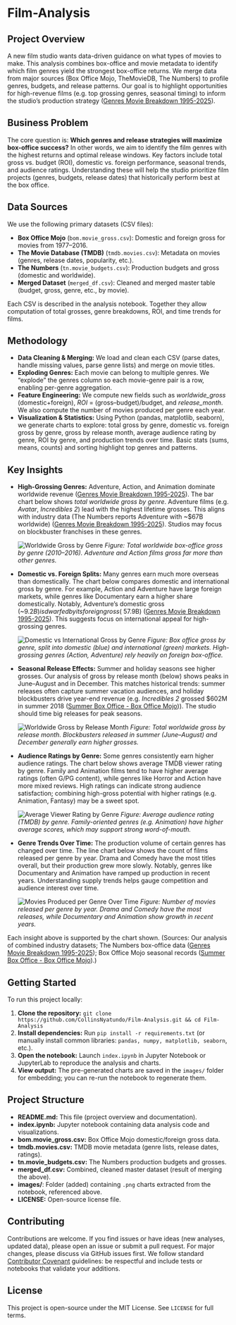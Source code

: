# Film-Analysis

## Project Overview  
A new film studio wants data-driven guidance on what types of movies to make. This analysis combines box-office and movie metadata to identify which film genres yield the strongest box-office returns. We merge data from major sources (Box Office Mojo, TheMovieDB, The Numbers) to profile genres, budgets, and release patterns. Our goal is to highlight opportunities for high-revenue films (e.g. top grossing genres, seasonal timing) to inform the studio’s production strategy ([Genres Movie Breakdown 1995-2025](https://www.the-numbers.com/market/genres#:~:text=1%20Adventure%201%2C202%20%2467%2C192%2C872%2C334%209%2C235%2C222%2C219,17)).

## Business Problem  
The core question is: **Which genres and release strategies will maximize box-office success?**  In other words, we aim to identify the film genres with the highest returns and optimal release windows. Key factors include total gross vs. budget (ROI), domestic vs. foreign performance, seasonal trends, and audience ratings. Understanding these will help the studio prioritize film projects (genres, budgets, release dates) that historically perform best at the box office.

## Data Sources  
We use the following primary datasets (CSV files):  
- **Box Office Mojo** (`bom.movie_gross.csv`): Domestic and foreign gross for movies from 1977–2016.  
- **The Movie Database (TMDB)** (`tmdb.movies.csv`): Metadata on movies (genres, release dates, popularity, etc.).  
- **The Numbers** (`tn.movie_budgets.csv`): Production budgets and gross (domestic and worldwide).  
- **Merged Dataset** (`merged_df.csv`): Cleaned and merged master table (budget, gross, genre, etc., by movie).  

Each CSV is described in the analysis notebook. Together they allow computation of total grosses, genre breakdowns, ROI, and time trends for films.

## Methodology  
- **Data Cleaning & Merging:** We load and clean each CSV (parse dates, handle missing values, parse genre lists) and merge on movie titles.  
- **Exploding Genres:** Each movie can belong to multiple genres. We “explode” the genres column so each movie-genre pair is a row, enabling per-genre aggregation.  
- **Feature Engineering:** We compute new fields such as *worldwide_gross* (domestic+foreign), *ROI* = (gross–budget)/budget, and *release_month*. We also compute the number of movies produced per genre each year.  
- **Visualization & Statistics:** Using Python (pandas, matplotlib, seaborn), we generate charts to explore: total gross by genre, domestic vs. foreign gross by genre, gross by release month, average audience rating by genre, ROI by genre, and production trends over time. Basic stats (sums, means, counts) and sorting highlight top genres and patterns.

## Key Insights  
- **High-Grossing Genres:** Adventure, Action, and Animation dominate worldwide revenue ([Genres Movie Breakdown 1995-2025](https://www.the-numbers.com/market/genres#:~:text=1%20Adventure%201%2C202%20%2467%2C192%2C872%2C334%209%2C235%2C222%2C219,17)). The bar chart below shows *total worldwide gross by genre*. Adventure films (e.g. *Avatar*, *Incredibles 2*) lead with the highest lifetime grosses. This aligns with industry data (The Numbers reports Adventure with ~$67B worldwide) ([Genres Movie Breakdown 1995-2025](https://www.the-numbers.com/market/genres#:~:text=1%20Adventure%201%2C202%20%2467%2C192%2C872%2C334%209%2C235%2C222%2C219,17)). Studios may focus on blockbuster franchises in these genres.  

  ![Worldwide Gross by Genre](images/worldwide_gross.png) *Figure: Total worldwide box-office gross by genre (2010–2016). Adventure and Action films gross far more than other genres.*  

- **Domestic vs. Foreign Splits:** Many genres earn much more overseas than domestically. The chart below compares domestic and international gross by genre. For example, Action and Adventure have large foreign markets, while genres like Documentary earn a higher share domestically. Notably, Adventure’s domestic gross (~$9.2B) is dwarfed by its foreign gross (~$57.9B) ([Genres Movie Breakdown 1995-2025](https://www.the-numbers.com/market/genres#:~:text=1%20Adventure%201%2C202%20%2467%2C192%2C872%2C334%209%2C235%2C222%2C219,17)). This suggests focus on international appeal for high-grossing genres.  

  ![Domestic vs International Gross by Genre](images/domestic_vs_foreign.png) *Figure: Box office gross by genre, split into domestic (blue) and international (green) markets. High-grossing genres (Action, Adventure) rely heavily on foreign box-office.*  

- **Seasonal Release Effects:** Summer and holiday seasons see higher grosses. Our analysis of gross by release month (below) shows peaks in June–August and in December. This matches historical trends: summer releases often capture summer vacation audiences, and holiday blockbusters drive year-end revenue (e.g. *Incredibles 2* grossed $602M in summer 2018 ([Summer Box Office - Box Office Mojo](https://www.boxofficemojo.com/season/summer/?grossesOption=calendarGrosses#:~:text=2019%20%244%2C320%2C749%2C661,482%2C853%2C070%2010.8))). The studio should time big releases for peak seasons.  

  ![Worldwide Gross by Release Month](images/gross_by_month.png) *Figure: Total worldwide gross by release month. Blockbusters released in summer (June–August) and December generally earn higher grosses.*  

- **Audience Ratings by Genre:** Some genres consistently earn higher audience ratings. The chart below shows average TMDB viewer rating by genre. Family and Animation films tend to have higher average ratings (often G/PG content), while genres like Horror and Action have more mixed reviews. High ratings can indicate strong audience satisfaction; combining high-gross potential with higher ratings (e.g. Animation, Fantasy) may be a sweet spot.  

  ![Average Viewer Rating by Genre](images/average_rating.png) *Figure: Average audience rating (TMDB) by genre. Family-oriented genres (e.g. Animation) have higher average scores, which may support strong word-of-mouth.*  

- **Genre Trends Over Time:** The production volume of certain genres has changed over time. The line chart below shows the count of films released per genre by year. Drama and Comedy have the most titles overall, but their production grew more slowly. Notably, genres like Documentary and Animation have ramped up production in recent years. Understanding supply trends helps gauge competition and audience interest over time.  

  ![Movies Produced per Genre Over Time](images/genres_over_years.png) *Figure: Number of movies released per genre by year. Drama and Comedy have the most releases, while Documentary and Animation show growth in recent years.*  

Each insight above is supported by the chart shown. (Sources: Our analysis of combined industry datasets; The Numbers box-office data ([Genres Movie Breakdown 1995-2025](https://www.the-numbers.com/market/genres#:~:text=1%20Adventure%201%2C202%20%2467%2C192%2C872%2C334%209%2C235%2C222%2C219,17)); Box Office Mojo seasonal records ([Summer Box Office - Box Office Mojo](https://www.boxofficemojo.com/season/summer/?grossesOption=calendarGrosses#:~:text=2019%20%244%2C320%2C749%2C661,482%2C853%2C070%2010.8)).)

## Getting Started  
To run this project locally:  
1. **Clone the repository:** `git clone https://github.com/CollinsNyatundo/Film-Analysis.git && cd Film-Analysis`  
2. **Install dependencies:** Run `pip install -r requirements.txt` (or manually install common libraries: `pandas, numpy, matplotlib, seaborn`, etc.).  
3. **Open the notebook:** Launch `index.ipynb` in Jupyter Notebook or JupyterLab to reproduce the analysis and charts.  
4. **View output:** The pre-generated charts are saved in the `images/` folder for embedding; you can re-run the notebook to regenerate them.  

## Project Structure  
- **README.md:** This file (project overview and documentation).  
- **index.ipynb:** Jupyter notebook containing data analysis code and visualizations.  
- **bom.movie_gross.csv:** Box Office Mojo domestic/foreign gross data.  
- **tmdb.movies.csv:** TMDB movie metadata (genre lists, release dates, ratings).  
- **tn.movie_budgets.csv:** The Numbers production budgets and grosses.  
- **merged_df.csv:** Combined, cleaned master dataset (result of merging the above).  
- **images/**: Folder (added) containing `.png` charts extracted from the notebook, referenced above.  
- **LICENSE:** Open-source license file.  

## Contributing  
Contributions are welcome. If you find issues or have ideas (new analyses, updated data), please open an issue or submit a pull request. For major changes, please discuss via GitHub issues first. We follow standard [Contributor Covenant](https://www.contributor-covenant.org/) guidelines: be respectful and include tests or notebooks that validate your additions.

## License  
This project is open-source under the MIT License. See `LICENSE` for full terms.

